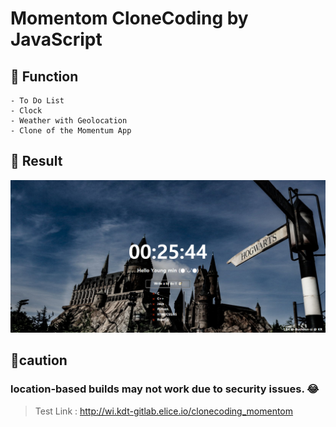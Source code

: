 # Momentom CloneCoding by JavaScript 


## 📝 Function

    - To Do List
    - Clock
    - Weather with Geolocation
    - Clone of the Momentum App

## 📝 Result

![My Local](./public/images/result.png)


## 📝caution

### location-based builds may not work due to security issues. 😂

> Test Link : http://wi.kdt-gitlab.elice.io/clonecoding_momentom 
